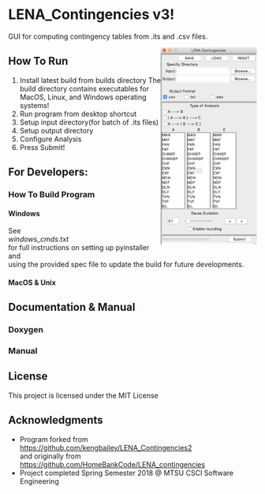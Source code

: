 # LENA_Contingencies v3!

GUI for computing contingency tables from .its and .csv files.

<img style="float:right;" src="./icon/LenaUI.jpg" height="400">


## How To Run
1. Install latest build from builds directory
    The build directory contains executables for MacOS,
    Linux, and Windows operating systems!
2. Run program from desktop shortcut
3. Setup input directory(for batch of .its files)
4. Setup output directory
5. Configure Analysis
6. Press Submit!


## For Developers:
###  How To Build Program

####  Windows
  See  
    *windows_cmds.txt*  
  for full instructions on setting up pyinstaller and  
  using the provided spec file to update the build for future developments.

####  MacOS & Unix


## Documentation & Manual
###  Doxygen
###  Manual

## License

This project is licensed under the MIT License

## Acknowledgments


* Program forked from https://github.com/kengbailey/LENA_Contingencies2  
and originally from https://github.com/HomeBankCode/LENA_contingencies
* Project completed Spring Semester 2018 @ MTSU CSCI Software Engineering
